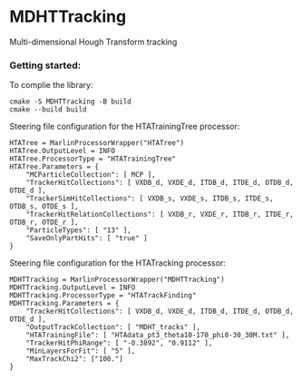# MDHTTracking
Multi-dimensional Hough Transform tracking

### Getting started:

To complie the library:
```
cmake -S MDHTTracking -B build
cmake --build build
```
Steering file configuration for the HTATrainingTree processor:
```
HTATree = MarlinProcessorWrapper("HTATree")
HTATree.OutputLevel = INFO
HTATree.ProcessorType = "HTATrainingTree"
HTATree.Parameters = {
    "MCParticleCollection": [ MCP ],
    "TrackerHitCollections": [ VXDB_d, VXDE_d, ITDB_d, ITDE_d, OTDB_d, OTDE_d ],
    "TrackerSimHitCollections": [ VXDB_s, VXDE_s, ITDB_s, ITDE_s, OTDB_s, OTDE_s ],
    "TrackerHitRelationCollections": [ VXDB_r, VXDE_r, ITDB_r, ITDE_r, OTDB_r, OTDE_r ],
    "ParticleTypes": [ "13" ],
    "SaveOnlyPartHits": [ "true" ]
}
```

Steering file configuration for the HTATracking processor:
```
MDHTTracking = MarlinProcessorWrapper("MDHTTracking")
MDHTTracking.OutputLevel = INFO
MDHTTracking.ProcessorType = "HTATrackFinding"
MDHTTracking.Parameters = {
    "TrackerHitCollections": [ VXDB_d, VXDE_d, ITDB_d, ITDE_d, OTDB_d, OTDE_d ],
    "OutputTrackCollection": [ "MDHT_tracks" ],
    "HTATrainingFile": [ "HTAdata_pt3_theta10-170_phi0-30_30M.txt" ],
    "TrackerHitPhiRange": [ "-0.3892", "0.9112" ],
    "MinLayersForFit": [ "5" ],
    "MaxTrackChi2": ["100."]
}
```